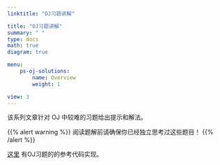 ```yaml
---
linktitle: "OJ习题讲解"

title: "OJ习题讲解"
summary: " "
type: docs
math: true
diagram: true

menu:
    ps-oj-solutions:
        name: Overview
        weight: 1

view: 3
---
```


该系列文章针对 OJ 中较难的习题给出提示和解法。

{{% alert warning %}}
阅读题解前请确保你已经独立思考过这些题目！
{{% /alert %}}

[这里](https://github.com/Kristoff-starling/OJ-Programmes/tree/master/NJU-Probem%20Solving/2022) 有OJ习题的的参考代码实现。
